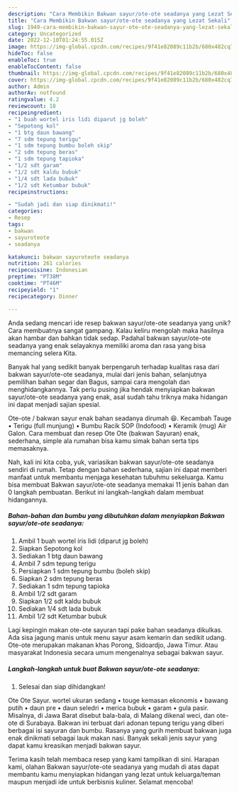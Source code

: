 ```yaml
---
description: "Cara Membikin Bakwan sayur/ote-ote seadanya yang Lezat Sekali"
title: "Cara Membikin Bakwan sayur/ote-ote seadanya yang Lezat Sekali"
slug: 1949-cara-membikin-bakwan-sayur-ote-ote-seadanya-yang-lezat-sekali
category: Uncategorized
date: 2022-12-10T01:24:55.015Z
image: https://img-global.cpcdn.com/recipes/9f41e82089c11b2b/680x482cq70/bakwan-sayurote-ote-seadanya-foto-resep-utama.jpg
hideToc: false
enableToc: true
enableTocContent: false
thumbnail: https://img-global.cpcdn.com/recipes/9f41e82089c11b2b/680x482cq70/bakwan-sayurote-ote-seadanya-foto-resep-utama.jpg
cover: https://img-global.cpcdn.com/recipes/9f41e82089c11b2b/680x482cq70/bakwan-sayurote-ote-seadanya-foto-resep-utama.jpg
author: Admin
authorAv: notfound
ratingvalue: 4.2
reviewcount: 18
recipeingredient:
- "1 buah wortel iris lidi diparut jg boleh"
- "Sepotong kol"
- "1 btg daun bawang"
- "7 sdm tepung terigu"
- "1 sdm tepung bumbu boleh skip"
- "2 sdm tepung beras"
- "1 sdm tepung tapioka"
- "1/2 sdt garam"
- "1/2 sdt kaldu bubuk"
- "1/4 sdt lada bubuk"
- "1/2 sdt Ketumbar bubuk"
recipeinstructions:

- "Sudah jadi dan siap dinikmati!"
categories:
- Resep
tags:
- bakwan
- sayuroteote
- seadanya

katakunci: bakwan sayuroteote seadanya 
nutrition: 261 calories
recipecuisine: Indonesian
preptime: "PT38M"
cooktime: "PT46M"
recipeyield: "1"
recipecategory: Dinner

---
```





Anda sedang mencari ide resep bakwan sayur/ote-ote seadanya yang unik? Cara membuatnya sangat gampang. Kalau keliru mengolah maka hasilnya akan hambar dan bahkan tidak sedap. Padahal bakwan sayur/ote-ote seadanya yang enak selayaknya memiliki aroma dan rasa yang bisa memancing selera Kita.





Banyak hal yang sedikit banyak berpengaruh terhadap kualitas rasa dari bakwan sayur/ote-ote seadanya, mulai dari jenis bahan, selanjutnya pemilihan bahan segar dan Bagus, sampai cara mengolah dan menghidangkannya. Tak perlu pusing jika hendak menyiapkan bakwan sayur/ote-ote seadanya yang enak,      asal sudah tahu triknya maka hidangan ini dapat menjadi sajian spesial.














Ote-ote / bakwan sayur enak bahan seadanya dirumah 😆. Kecambah Tauge • Terigu (full munjung) • Bumbu Racik SOP (Indofood) • Keramik (mug) Air Galon. Cara membuat dan resep Ote Ote (bakwan Sayuran) enak, sederhana, simple ala rumahan bisa kamu simak bahan serta tips memasaknya.






Nah, kali ini kita coba, yuk, variasikan bakwan sayur/ote-ote seadanya sendiri di rumah. Tetap dengan bahan sederhana, sajian ini dapat memberi manfaat untuk membantu menjaga kesehatan tubuhmu sekeluarga. Kamu bisa membuat Bakwan sayur/ote-ote seadanya memakai 11 jenis bahan dan 0 langkah pembuatan. Berikut ini langkah-langkah dalam membuat hidangannya.

<!--inarticleads1-->

##### Bahan-bahan dan bumbu yang dibutuhkan dalam menyiapkan Bakwan sayur/ote-ote seadanya:

1. Ambil 1 buah wortel iris lidi (diparut jg boleh)
1. Siapkan Sepotong kol
1. Sediakan 1 btg daun bawang
1. Ambil 7 sdm tepung terigu
1. Persiapkan 1 sdm tepung bumbu (boleh skip)
1. Siapkan 2 sdm tepung beras
1. Sediakan 1 sdm tepung tapioka
1. Ambil 1/2 sdt garam
1. Siapkan 1/2 sdt kaldu bubuk
1. Sediakan 1/4 sdt lada bubuk
1. Ambil 1/2 sdt Ketumbar bubuk


Lagi kepingin makan ote-ote sayuran tapi pake bahan seadanya dikulkas. Ada sisa jagung manis untuk menu sayur asam kemarin dan sedikit udang. Ote-ote merupakan makanan khas Porong, Sidoardjo, Jawa Timur. Atau masyarakat Indonesia secara umum mengenalnya sebagai bakwan sayur. 

<!--inarticleads2-->

##### Langkah-langkah untuk buat Bakwan sayur/ote-ote seadanya:


1. Selesai dan siap dihidangkan!

Ote Ote Sayur. wortel ukuran sedang • touge kemasan ekonomis • bawang putih • daun pre • daun seledri • merica bubuk • garam • gula pasir. Misalnya, di Jawa Barat disebut bala-bala, di Malang dikenal weci, dan ote-ote di Surabaya. Bakwan ini terbuat dari adonan tepung terigu yang diberi berbagai isi sayuran dan bumbu. Rasanya yang gurih membuat bakwan juga enak dinikmati sebagai lauk makan nasi. Banyak sekali jenis sayur yang dapat kamu kreasikan menjadi bakwan sayur. 

Terima kasih telah membaca resep yang kami tampilkan di sini. Harapan kami, olahan Bakwan sayur/ote-ote seadanya yang mudah di atas dapat membantu kamu menyiapkan hidangan yang lezat untuk keluarga/teman maupun menjadi ide untuk berbisnis kuliner. Selamat mencoba!
